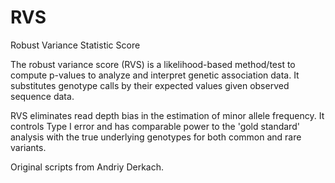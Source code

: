 RVS
===

Robust Variance Statistic Score

The robust variance score (RVS) is a likelihood-based method/test
to compute p-values to analyze and interpret genetic association
data.  It substitutes genotype calls by their expected values
given observed sequence data.

RVS eliminates read depth bias in the estimation of minor allele
frequency. It controls Type I error and has comparable power to
the 'gold standard' analysis with the true underlying genotypes
for both common and rare variants.

Original scripts from Andriy Derkach.

